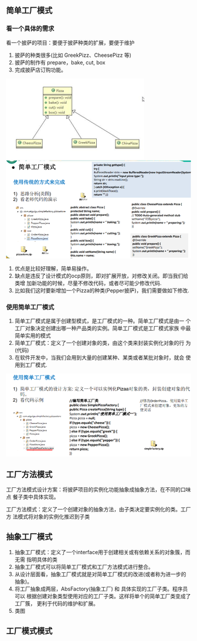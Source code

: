 ## 简单工厂模式

### 看一个具体的需求

看一个披萨的项目：要便于披萨种类的扩展，要便于维护
1) 披萨的种类很多(比如 GreekPizz、CheesePizz 等)
2) 披萨的制作有 prepare，bake, cut, box
3) 完成披萨店订购功能。

![image-1](images/1.png)
![image-1](images/2.png)

1) 优点是比较好理解，简单易操作。
2) 缺点是违反了设计模式的ocp原则，即对扩展开放，对修改关闭。即当我们给类增
加新功能的时候，尽量不修改代码，或者尽可能少修改代码.
3) 比如我们这时要新增加一个Pizza的种类(Pepper披萨)，我们需要做如下修改.

### 使用简单工厂模式

1) 简单工厂模式是属于创建型模式，是工厂模式的一种。简单工厂模式是由一
个工厂对象决定创建出哪一种产品类的实例。简单工厂模式是工厂模式家族
中最简单实用的模式
2) 简单工厂模式：定义了一个创建对象的类，由这个类来封装实例化对象的行
为(代码)
3) 在软件开发中，当我们会用到大量的创建某种、某类或者某批对象时，就会
使用到工厂模式.

![image-1](images/3.png)


## 工厂方法模式

工厂方法模式设计方案：将披萨项目的实例化功能抽象成抽象方法，在不同的口味点
餐子类中具体实现。

工厂方法模式：定义了一个创建对象的抽象方法，由子类决定要实例化的类。工厂方
法模式将对象的实例化推迟到子类


## 抽象工厂模式

1) 抽象工厂模式：定义了一个interface用于创建相关或有依赖关系的对象簇，而无需
指明具体的类
2) 抽象工厂模式可以将简单工厂模式和工厂方法模式进行整合。
3) 从设计层面看，抽象工厂模式就是对简单工厂模式的改进(或者称为进一步的抽象)。
4) 将工厂抽象成两层，AbsFactory(抽象工厂) 和 具体实现的工厂子类。程序员可以
根据创建对象类型使用对应的工厂子类。这样将单个的简单工厂类变成了工厂簇，
更利于代码的维护和扩展。
5) 类图

## 工厂模式模式
